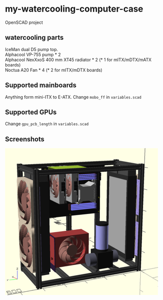 # my-watercooling-computer-case

OpenSCAD project

## watercooling parts 

IceMan dual D5 pump top.  
Alphacool VP-755 pump * 2   
Alphacool NexXxoS 400 mm XT45 radiator * 2 (* 1 for mITX/mDTX/mATX boards)  
Noctua A20 Fan * 4 (* 2 for mITX/mDTX boards)

## Supported mainboards

Anything form mini-ITX to E-ATX. Change `mobo_ff` in `variables.scad`

## Supported GPUs

Change `gpu_pcb_length` in `variables.scad`

## Screenshots

![Image of OpenSCAD](https://raw.githubusercontent.com/toAlice/my-watercooling-computer-case/main/screenshot.png)

